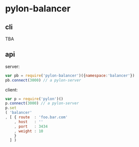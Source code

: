 # pylon-balancer

## cli

TBA

## api

server:

``` javascript
var pb = require('pylon-balancer')({namespace:'balancer'})
pb.connect(3000) // a pylon-server
```

client:

``` javascript
var p = require('pylon')()
p.connect(3000) // a pylon-server
p.set
( 'balancer'
, [ { route  : 'foo.bar.com'
    , host   : ''
    , port   : 3434
    , weight : 10 
    } 
  ] )
```
    
